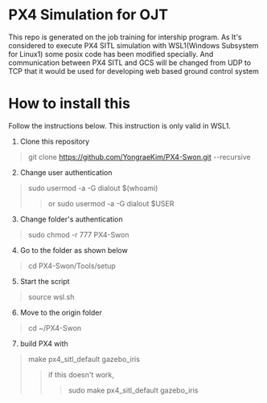 # PX4 Simulation for OJT

This repo is generated on the job training for intership program.
As It's considered to execute PX4 SITL simulation with WSL1(Windows Subsystem for Linux1)
some posix code has been modified specially. And communication between PX4 SITL and GCS will be changed from UDP to TCP that it would be used for developing web based ground control system

# How to install this

Follow the instructions below.
This instruction is only valid in WSL1.

1. Clone this repository
>git clone https://github.com/YongraeKim/PX4-Swon.git --recursive

2. Change user authentication
>sudo usermod -a -G dialout $(whoami)
>> or sudo usermod -a -G dialout $USER

3. Change folder's authentication
>sudo chmod -r 777 PX4-Swon

4. Go to the folder as shown below
>cd PX4-Swon/Tools/setup

5. Start the script
>source wsl.sh

6. Move to the origin folder
>cd ~/PX4-Swon

7. build PX4 with
>make px4_sitl_default gazebo_iris
>>if this doesn't work,
>>>sudo make px4_sitl_default gazebo_iris

